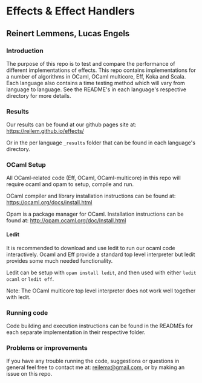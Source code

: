 # Effects & Effect Handlers
## Reinert Lemmens, Lucas Engels

### Introduction

The purpose of this repo is to test and compare the performance of different implementations of effects.
This repo contains implementations for a number of algorithms in OCaml,
OCaml multicore, Eff, Koka and Scala. Each language also contains a time testing
method which will vary from language to language. See the README's in each
language's respective directory for more details.

### Results

Our results can be found at our github pages site at: https://reilem.github.io/effects/

Or in the per language `_results` folder that can be found in each language's directory.

### OCaml Setup

All OCaml-related code (Eff, OCaml, OCaml-multicore) in this repo will
require ocaml and opam to setup, compile and run.

OCaml compiler and library installation instructions can be found at:
https://ocaml.org/docs/install.html

Opam is a package manager for OCaml. Installation instructions can be found at:
http://opam.ocaml.org/doc/Install.html

#### Ledit

It is recommended to download and use ledit to run our ocaml code interactively. Ocaml and Eff provide a standard top level interpreter but ledit provides some much needed functionality.

Ledit can be setup with `opam install ledit`, and then used with either
`ledit ocaml` or `ledit eff`.

Note: The OCaml multicore top level interpreter does not work well together with ledit.

### Running code

Code building and execution instructions can be found in the READMEs for each
separate implementation in their respective folder.

### Problems or improvements

If you have any trouble running the code, suggestions or questions in general feel free
to contact me at: reilemx@gmail.com, or by making an issue on this repo.
